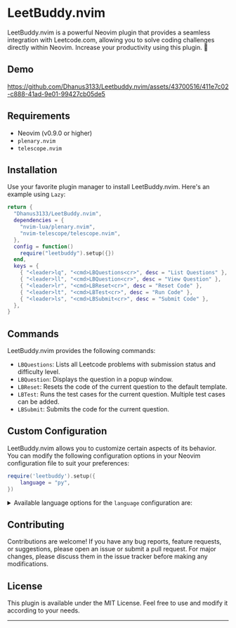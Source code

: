 # LeetBuddy.nvim

LeetBuddy.nvim is a powerful Neovim plugin that provides a seamless integration with Leetcode.com, allowing you to solve coding challenges directly within Neovim. Increase your productivity using this plugin. 🚀

## Demo

https://github.com/Dhanus3133/Leetbuddy.nvim/assets/43700516/411e7c02-c888-41ad-9e01-99427cb05de5

## Requirements

- Neovim (v0.9.0 or higher)
- `plenary.nvim`
- `telescope.nvim`

## Installation

Use your favorite plugin manager to install LeetBuddy.nvim. Here's an example using `Lazy`:

```lua
return {
  "Dhanus3133/LeetBuddy.nvim",
  dependencies = {
    "nvim-lua/plenary.nvim",
    "nvim-telescope/telescope.nvim",
  },
  config = function()
    require("leetbuddy").setup({})
  end,
  keys = {
    { "<leader>lq", "<cmd>LBQuestions<cr>", desc = "List Questions" },
    { "<leader>ll", "<cmd>LBQuestion<cr>", desc = "View Question" },
    { "<leader>lr", "<cmd>LBReset<cr>", desc = "Reset Code" },
    { "<leader>lt", "<cmd>LBTest<cr>", desc = "Run Code" },
    { "<leader>ls", "<cmd>LBSubmit<cr>", desc = "Submit Code" },
  },
}

```

## Commands

LeetBuddy.nvim provides the following commands:

- `LBQuestions`: Lists all Leetcode problems with submission status and difficulty level.
- `LBQuestion`: Displays the question in a popup window.
- `LBReset`: Resets the code of the current question to the default template.
- `LBTest`: Runs the test cases for the current question. Multiple test cases can be added.
- `LBSubmit`: Submits the code for the current question.

## Custom Configuration

LeetBuddy.nvim allows you to customize certain aspects of its behavior. You can modify the following configuration options in your Neovim configuration file to suit your preferences:

```lua
require('leetbuddy').setup({
    language = "py",
})
```

<details>
<summary>Available language options for the <code>language</code> configuration are:</summary>

- `cpp`: C++
- `java`: Java
- `py`: Python 3
- `c`: C
- `cs`: C#
- `js`: JavaScript
- `rb`: Ruby
- `swift`: Swift
- `go`: Go
- `scala`: Scala
- `kt`: Kotlin
- `rs`: Rust
- `php`: PHP
- `ts`: TypeScript
- `rkt`: Racket
- `erl`: Erlang
- `ex`: Elixir
- `dart`: Dart
</details>

## Contributing

Contributions are welcome! If you have any bug reports, feature requests, or suggestions, please open an issue or submit a pull request. For major changes, please discuss them in the issue tracker before making any modifications.

## License

This plugin is available under the MIT License. Feel free to use and modify it according to your needs.

---
